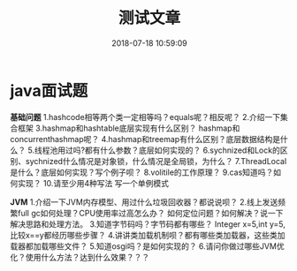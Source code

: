 ﻿---
title: 测试文章
date: 2018-07-18 10:59:09
comments: true
tags:
---
# java面试题

**基础问题**
1.hashcode相等两个类一定相等吗？equals呢？相反呢？
2.介绍一下集合框架
3.hashmap和hashtable底层实现有什么区别？
hashmap和concurrenthashmap呢？
4.hashmap和treemap有什么区别？底层数据结构是什么？
5.线程池用过吗?都有什么参数？底层如何实现的？
6.sychnized和Lock的区别、sychnized什么情况是对象锁，什么情况是全局锁，为什么？
7.ThreadLocal是什么？底层如何实现？写个例子呗？
8.volitile的工作原理？
9.cas知道吗？如何实现？
10.请至少用4种写法 写一个单例模式
<!--more-->
**JVM**
1.介绍一下JVM内存模型、用过什么垃圾回收器？都说说呗？
2.线上发送频繁full gc如何处理？CPU使用率过高怎么办？
如何定位问题？如何解决？说一下解决思路和处理方法。
3.知道字节码吗？字节码都有哪些？
Integer x=5,int y=5, 比较x==y都经历哪些步骤？
4.讲讲类加载机制呗？都有哪些类加载器，这些类加载器都加载哪些文件？
5.知道osgi吗？是如何实现的？
6.请问你做过哪些JVM优化？使用什么方法？达到什么效果？？？